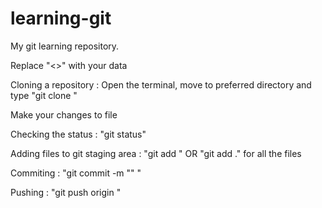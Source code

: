 # learning-git
My git learning repository.

Replace "<>" with your data

Cloning a repository :
    Open the terminal, move to preferred directory and type "git clone <repository-link>" 

Make your changes to file

Checking the status :
    "git status"

Adding files to git staging area :
    "git add <file-name>"
    OR
    "git add ." for all the files

Commiting :
    "git commit -m "<some message>" "

Pushing :
    "git push origin <branch>"